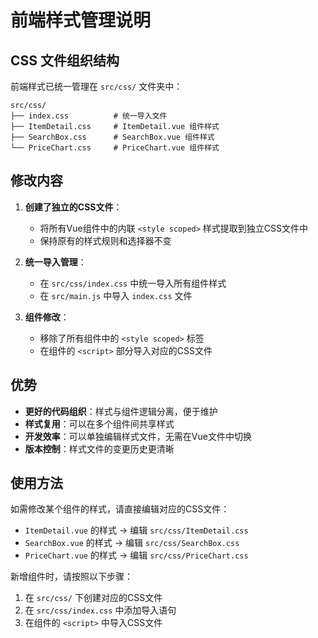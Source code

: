 # 前端样式管理说明

## CSS 文件组织结构

前端样式已统一管理在 `src/css/` 文件夹中：

```
src/css/
├── index.css          # 统一导入文件
├── ItemDetail.css     # ItemDetail.vue 组件样式
├── SearchBox.css      # SearchBox.vue 组件样式
└── PriceChart.css     # PriceChart.vue 组件样式
```

## 修改内容

1. **创建了独立的CSS文件**：
   - 将所有Vue组件中的内联 `<style scoped>` 样式提取到独立CSS文件中
   - 保持原有的样式规则和选择器不变

2. **统一导入管理**：
   - 在 `src/css/index.css` 中统一导入所有组件样式
   - 在 `src/main.js` 中导入 `index.css` 文件

3. **组件修改**：
   - 移除了所有组件中的 `<style scoped>` 标签
   - 在组件的 `<script>` 部分导入对应的CSS文件

## 优势

- **更好的代码组织**：样式与组件逻辑分离，便于维护
- **样式复用**：可以在多个组件间共享样式
- **开发效率**：可以单独编辑样式文件，无需在Vue文件中切换
- **版本控制**：样式文件的变更历史更清晰

## 使用方法

如需修改某个组件的样式，请直接编辑对应的CSS文件：

- `ItemDetail.vue` 的样式 → 编辑 `src/css/ItemDetail.css`
- `SearchBox.vue` 的样式 → 编辑 `src/css/SearchBox.css`
- `PriceChart.vue` 的样式 → 编辑 `src/css/PriceChart.css`

新增组件时，请按照以下步骤：

1. 在 `src/css/` 下创建对应的CSS文件
2. 在 `src/css/index.css` 中添加导入语句
3. 在组件的 `<script>` 中导入CSS文件
